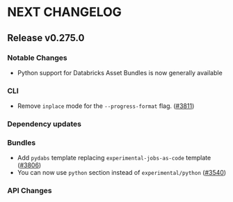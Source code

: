 # NEXT CHANGELOG

## Release v0.275.0

### Notable Changes
* Python support for Databricks Asset Bundles is now generally available

### CLI
* Remove `inplace` mode for the `--progress-format` flag. ([#3811](https://github.com/databricks/cli/pull/3811))

### Dependency updates

### Bundles
* Add `pydabs` template replacing `experimental-jobs-as-code` template ([#3806](https://github.com/databricks/cli/pull/3806))
* You can now use `python` section instead of `experimental/python` ([#3540](https://github.com/databricks/cli/pull/3540))

### API Changes
